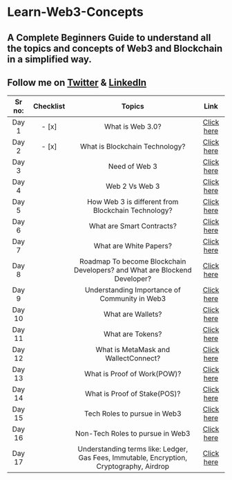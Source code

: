 # Learn-Web3-Concepts
## A Complete Beginners Guide to understand all the topics and concepts of Web3 and Blockchain in a simplified way.
## Follow me on [Twitter](https://twitter.com/akash_the_dev) & [LinkedIn](https://www.linkedin.com/in/akashjha123/)

| Sr no:  | Checklist | Topics  | Link  |
| :---: | :---:  | :---: | :---: | 
| Day 1 | - [x] | What is Web 3.0? | [Click here](https://twitter.com/akash_the_dev/status/1569272032281645060) |
| Day 2 | - [x] | What is Blockchain Technology? | [Click here](https://twitter.com/akash_the_dev/status/1569659865077002240) |
| Day 3 |  | Need of Web 3  | [Click here]() |
| Day 4 | | Web 2 Vs Web 3| [Click here]() |
| Day 5 | | How Web 3 is different from Blockchain Technology? | [Click here]() |
| Day 6 | | What are Smart Contracts? | [Click here]() |
| Day 7 | | What are White Papers? | [Click here]() |
| Day 8 | | Roadmap To become Blockchain Developers? and What are Blockend Developer? | [Click here]() |
| Day 9 | | Understanding Importance of Community in Web3 | [Click here]() |
| Day 10 | | What are Wallets? | [Click here]() |
| Day 11 | | What are Tokens? | [Click here]() |
| Day 12 | | What is MetaMask and WallectConnect?| [Click here]() |
| Day 13 | | What is Proof of Work(POW)? | [Click here]() |
| Day 14| | What is Proof of Stake(POS)? | [Click here]() |
| Day 15| | Tech Roles to pursue in Web3 | [Click here]() |
| Day 16 | | Non-Tech Roles to pursue in Web3 | [Click here]() |
| Day 17 | | Understanding terms like: Ledger, Gas Fees, Immutable, Encryption, Cryptography, Airdrop | [Click here]() |
